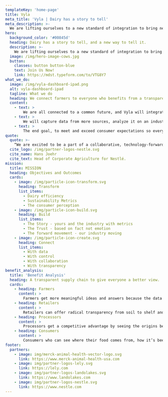 ```yaml
---
templateKey: 'home-page'
title: Vyla
meta_title: 'Vyla | Dairy has a story to tell'
meta_description: >-
  We are lifting ourselves to a new standard of integration to bring new value to our farms, to our industry, and to the world’s table.
hero:
  background_color: '#00845d'
  heading: Dairy has a story to tell, and a new way to tell it.
  description: >-
    We are lifting ourselves to a new standard of integration to bring new value to our farms, to our industry, and to the world’s table.
  image: /img/hero-image-cows.jpg
  button:
    classes: button button-blue
    text: Join Us Now!
    link: https://mdst.typeform.com/to/VTG8Y7
what_we_do:
  image: /img/vyla-dashboard-ipad.png
  alt: vyla-dashboard-ipad
  tagline: What we do
  heading: We connect farmers to everyone who benefits from a transparent supply chain.
  content:
    - text: >
        We are all connected to a common future, and Vyla will integrate us as an industry to better connect us to our customers. Together, we will upgrade our industry, create new growth opportunities for our operations and new value for all throughout the value chain.
    - text: >
        We will capture data from more sources, analyze it on an industry-wide scale, and provide every stakeholder with new ways to do more good, in more places, for better outcomes.
    - text: >
        The end goal, to meet and exceed consumer expectations so everyone benefits.
quote:
  quote: >-
    “We are excited to be a part of a collaborative, technology-forward effort, led by global dairy leaders, to deploy data and insights in new and meaningful ways.”
  cite_logo: /img/partner-logos-nestle.svg
  cite_name: Hans Joehr
  cite_text: Head of Corporate Agriculture for Nestlé.
mission:
  title: MISSION
  heading: Objectives and Outcomes
  cards:
    - image: /img/particle-icon-transform.svg
      heading: Transform
      list_items:
        - Dairy efficiency
        - Sustainability Metrics
        - The consumer perception
    - image: /img/particle-icon-build.svg
      heading: Build
      list_items:
        - The Story - yours and the industry with metrics
        - The Trust - based on fact not emotion
        - The forward movement - our industry moving
    - image: /img/particle-icon-create.svg
      heading: Connect
      list_items:
        - With data
        - With control
        - With collaboration
        - With transparency
benefit_analysis:
  title: 'Benefit Analysis'
  heading: A transparent supply chain to give everyone a better view.
  cards:
    - heading: Farmers
      content: >
        Farmers get more meaningful ideas and answers because the data that inspires those ideas are industry-wide, whichtakerisk out of changing farming practices.
    - heading: Retailers
      content: >
        Retailers can offer radical transparency from soil to shelf and everywhere in between, so customers know every product’story,and have new reason to be loyal shoppers.
    - heading: Processors
      content: >
        Processors get a competitive advantage by seeing the origins behind their ingredients, so they can improve mix ratiosefficiencies and create products that are better suited to consumer tastes.
    - heading: Consumers
      content: >
        Consumers who can see where their food comes from, how it’s been produced, and what impacts its’ having on sustainability and the environment are  more brand loyal.
footer:
  partners:
    - image: img/merck-animal-health-vector-logo.svg
      link: https://www.merck-animal-health-usa.com
    - image: img/partner-logos-lely.svg
      link: https://lely.com
    - image: img/partner-logos-landolakes.svg
      link: https://www.landolakes.com
    - image: img/partner-logos-nestle.svg
      link: https://www.nestle.com
---
```


